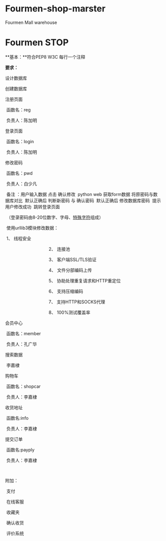 # Fourmen-shop-marster
Fourmen Mall warehouse

# Fourmen STOP

**基本：**符合PEP8 W3C 每行一个注释 

**要求：**

设计数据库

创建数据库

注册页面 

​	函数名：reg

​	负责人：陈加明

登录页面

​	函数名：login

​	负责人：陈加明

修改密码

​	函数名：pwd

​	负责人：白少凡

​	备注    ：用户输入数据 点击 确认修改
​		       python web 获取form数据  将原密码与数据库对比
​		       默认正确后 判断新密码 与 确认密码
​		       默认正确后 修改数据库密码
​		       提示用户修改成功
​		       跳转登录页面

​			（登录密码由8-20位数字、字母、[特殊字符](https://www.baidu.com/s?wd=%E7%89%B9%E6%AE%8A%E5%AD%97%E7%AC%A6&tn=SE_PcZhidaonwhc_ngpagmjz&rsv_dl=gh_pc_zhidao)组成）

​	使用urllib3模块修改数据：

​				1、 线程安全

　　　　　　　　　　2、 连接池

　　　　　　　　　　3、 客户端SSL/TLS验证

　　　　　　　　　　4、 文件分部编码上传

　　　　　　　　　　5、 协助处理重复请求和HTTP重定位

　　　　　　　　　　6、 支持压缩编码

　　　　　　　　　　7、 支持HTTP和SOCKS代理

　　　　　　　　　　8、 100%测试覆盖率

会员中心	

​	函数名：member

​	负责人：孔广华

搜索数据

​	李嘉棣

购物车

​	函数名：shopcar

​	负责人：李嘉棣

收货地址

​	函数名:info

​	负责人：李嘉棣

提交订单

​	函数名:payply

​	负责人：李嘉棣

​	

附加：

​	支付

​	在线客服

​	收藏夹

​	确认收货

​	评价系统

